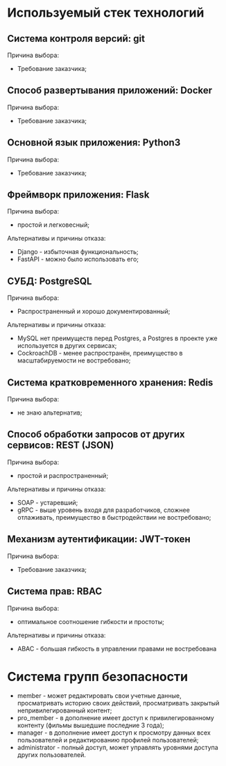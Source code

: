 # Используемый стек технологий
## Система контроля версий: git
Причина выбора:
- Требование заказчика;

## Способ развертывания приложений: Docker
Причина выбора:
- Требование заказчика;

## Основной язык приложения: Python3
Причина выбора:
- Требование заказчика;

## Фреймворк приложения: Flask
Причина выбора:
- простой и легковесный;

Альтернативы и причины отказа:
- Django - избыточная функциональность;
- FastAPI - можно было использовать его;

## СУБД: PostgreSQL
Причина выбора:
- Распространенный и хорошо документированный;

Альтернативы и причины отказа:
- MySQL нет преимуществ перед Postgres, а Postgres в проекте уже используется в других сервисах;
- CockroachDB - менее распространён, преимущество в масштабируемости не востребовано;

## Система кратковременного хранения: Redis
Причина выбора:
- не знаю альтернатив;

## Способ обработки запросов от других сервисов: REST (JSON)
Причина выбора:
- простой и распространенный;

Альтернативы и причины отказа:
- SOAP - устаревший;
- gRPC - выше уровень входя для разработчиков, сложнее отлаживать, преимущество в быстродействии не востребовано;

## Механизм аутентификации: JWT-токен
Причина выбора:
- Требование заказчика;

## Система прав: RBAC
Причина выбора:
- оптимальное соотношение гибкости и простоты;

Альтернативы и причины отказа:
- ABAC - большая гибкость в управлении правами не востребована

# Система групп безопасности
- member - может редактировать свои учетные данные, просматривать историю своих действий, просматривать закрытый непривилегированный контент;
- pro_member - в дополнение имеет доступ к привилегированному контенту (фильмы вышедшие последние 3 года);
- manager - в дополнение имеет доступ к просмотру данных всех пользователей и редактированию профилей пользователей;
- administrator - полный доступ, может управлять уровнями доступа других пользователей.
